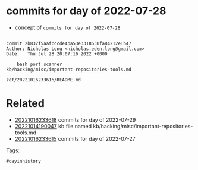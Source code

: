 # commits for day of 2022-07-28

- concept of `commits for day of 2022-07-28`

```

commit 2b832f5aafcccde4ba53e3318630fa84212e1b47
Author: Nicholas Long <nicholas.eden.long@gmail.com>
Date:   Thu Jul 28 20:07:16 2022 +0000

    bash port scanner
kb/hacking/misc/important-repositories-tools.md
```

` zet/20221016233616/README.md `

# Related

- [20221016233618](/zet/20221016233618/README.md) commits for day of 2022-07-29
- [20221014190047](/zet/20221014190047/README.md) kb file named kb/hacking/misc/important-repositories-tools.md
- [20221016233615](/zet/20221016233615/README.md) commits for day of 2022-07-27

Tags:

    #dayinhistory
